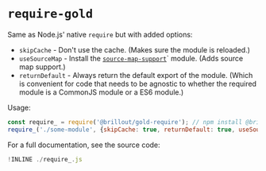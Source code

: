 # `require-gold`

Same as Node.js' native `require` but with added options:
 - `skipCache` - Don't use the cache. (Makes sure the module is reloaded.)
 - `useSourceMap` - Install the [`source-map-support`](https://github.com/evanw/node-source-map-support)` module. (Adds source map support.)
 - `returnDefault` - Always return the default export of the module. (Which is convenient for code that needs to be agnostic to whether the required module is a CommonJS module or a ES6 module.)

Usage:

~~~js
const require_ = require('@brillout/gold-require'); // npm install @brillout/gold-require
require_('./some-module', {skipCache: true, returnDefault: true, useSourceMap: true});
~~~

For a full documentation, see the source code:

~~~js
!INLINE ./require_.js
~~~
